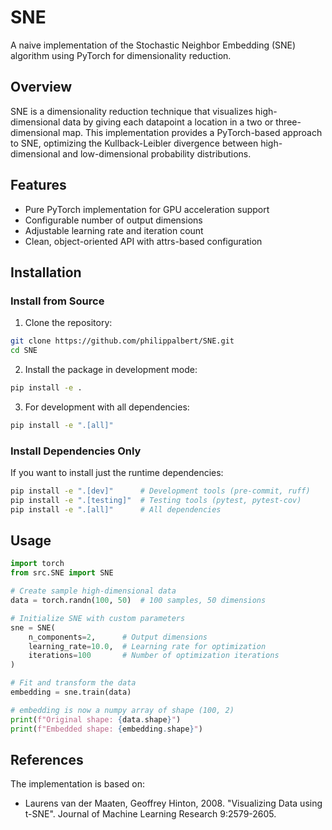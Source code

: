 # SNE

A naive implementation of the Stochastic Neighbor Embedding (SNE) algorithm using PyTorch for dimensionality reduction.

## Overview

SNE is a dimensionality reduction technique that visualizes high-dimensional data by giving each datapoint a location in a two or three-dimensional map. This implementation provides a PyTorch-based approach to SNE, optimizing the Kullback-Leibler divergence between high-dimensional and low-dimensional probability distributions.

## Features

- Pure PyTorch implementation for GPU acceleration support
- Configurable number of output dimensions
- Adjustable learning rate and iteration count
- Clean, object-oriented API with attrs-based configuration

## Installation

### Install from Source

1. Clone the repository:

```bash
git clone https://github.com/philippalbert/SNE.git
cd SNE
```

2. Install the package in development mode:

```bash
pip install -e .
```

3. For development with all dependencies:

```bash
pip install -e ".[all]"
```

### Install Dependencies Only

If you want to install just the runtime dependencies:

```bash
pip install -e ".[dev]"      # Development tools (pre-commit, ruff)
pip install -e ".[testing]"  # Testing tools (pytest, pytest-cov)
pip install -e ".[all]"      # All dependencies
```

## Usage

```python
import torch
from src.SNE import SNE

# Create sample high-dimensional data
data = torch.randn(100, 50)  # 100 samples, 50 dimensions

# Initialize SNE with custom parameters
sne = SNE(
    n_components=2,      # Output dimensions
    learning_rate=10.0,  # Learning rate for optimization
    iterations=100       # Number of optimization iterations
)

# Fit and transform the data
embedding = sne.train(data)

# embedding is now a numpy array of shape (100, 2)
print(f"Original shape: {data.shape}")
print(f"Embedded shape: {embedding.shape}")
```

## References

The implementation is based on:

- Laurens van der Maaten, Geoffrey Hinton, 2008. "Visualizing Data using t-SNE". Journal of Machine Learning Research 9:2579-2605.
